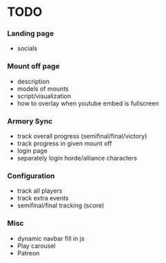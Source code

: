 # TODO
### Landing page
* socials

### Mount off page
* description
* models of mounts
* script/visualization
* how to overlay when youtube embed is fullscreen
### Armory Sync
* track overall progress (semifinal/final/victory)
* track progress in given mount off
* login page
* separately login horde/alliance characters

### Configuration
* track all players
* track extra events
* semifinal/final tracking (score)

### Misc
* dynamic navbar fill in js
* Play carousel
* Patreon